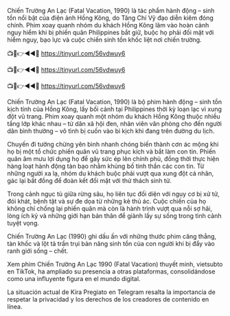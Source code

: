 Chiến Trường An Lạc (Fatal Vacation, 1990) là tác phẩm hành động – sinh tồn nổi bật của điện ảnh Hồng Kông, do Tăng Chí Vỹ đạo diễn kiêm đóng chính. Phim xoay quanh nhóm du khách Hồng Kông lâm vào hoàn cảnh nguy hiểm khi bị phiến quân Philippines bắt giữ, buộc họ phải đối mặt với hiểm nguy, bạo lực và cuộc chiến sinh tồn khốc liệt  nơi chiến trường.


📺📱👉◄◄🔴 https://tinyurl.com/56vdwuy6

📺📱👉◄◄🔴 https://tinyurl.com/56vdwuy6

📺📱👉◄◄🔴 https://tinyurl.com/56vdwuy6


Chiến Trường An Lạc (Fatal Vacation, 1990) là bộ phim hành động – sinh tồn kịch tính của Hồng Kông, lấy bối cảnh tại Philippines thời kỳ loạn lạc vì xung đột vũ trang. Phim xoay quanh một nhóm du khách Hồng Kông thuộc nhiều tầng lớp khác nhau – từ dân xã hội đen, nhân viên văn phòng cho đến người dân bình thường – vô tình bị cuốn vào bi kịch khi đang trên đường du lịch.

Chuyến đi tưởng chừng yên bình nhanh chóng biến thành cơn ác mộng khi họ bị một tổ chức phiến quân vũ trang phục kích và bắt làm con tin. Phiến quân âm mưu lợi dụng họ để gây sức ép lên chính phủ, đồng thời thực hiện hàng loạt hành động tàn bạo nhằm khủng bố tinh thần các con tin. Từ những người xa lạ, nhóm du khách buộc phải vượt qua xung đột cá nhân, gác lại bất đồng để đoàn kết đối mặt với thử thách sinh tử.

Trong cảnh ngục tù giữa rừng sâu, họ liên tục đối diện với nguy cơ bị xử tử, đói khát, bệnh tật và sự đe dọa từ những kẻ thủ ác. Cuộc chiến của họ không chỉ chống lại phiến quân mà còn là hành trình vượt qua nỗi sợ hãi, lòng ích kỷ và những giới hạn bản thân để giành lấy sự sống trong tình cảnh tuyệt vọng.

Chiến Trường An Lạc (1990) ghi dấu ấn với những thước phim căng thẳng, tàn khốc và lột tả trần trụi bản năng sinh tồn của con người khi bị đẩy vào ranh giới sống – chết.

Xem phim Chiến Trường An Lạc 1990 (Fatal Vacation) thuyết minh, vietsubto en TikTok, ha ampliado su presencia a otras plataformas, consolidándose como una influyente figura en el mundo digital. ​


La situación actual de Kira Pregiato en Telegram resalta la importancia de respetar la privacidad y los derechos de los creadores de contenido en línea.​
